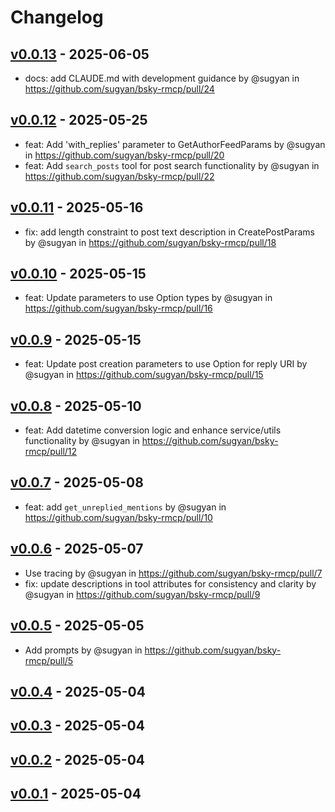 # Changelog

## [v0.0.13](https://github.com/sugyan/bsky-rmcp/compare/v0.0.12...v0.0.13) - 2025-06-05
- docs: add CLAUDE.md with development guidance by @sugyan in https://github.com/sugyan/bsky-rmcp/pull/24

## [v0.0.12](https://github.com/sugyan/bsky-rmcp/compare/v0.0.11...v0.0.12) - 2025-05-25
- feat: Add 'with_replies' parameter to GetAuthorFeedParams by @sugyan in https://github.com/sugyan/bsky-rmcp/pull/20
- feat: Add `search_posts` tool for post search functionality by @sugyan in https://github.com/sugyan/bsky-rmcp/pull/22

## [v0.0.11](https://github.com/sugyan/bsky-rmcp/compare/v0.0.10...v0.0.11) - 2025-05-16
- fix: add length constraint to post text description in CreatePostParams by @sugyan in https://github.com/sugyan/bsky-rmcp/pull/18

## [v0.0.10](https://github.com/sugyan/bsky-rmcp/compare/v0.0.9...v0.0.10) - 2025-05-15
- feat: Update parameters to use Option types by @sugyan in https://github.com/sugyan/bsky-rmcp/pull/16

## [v0.0.9](https://github.com/sugyan/bsky-rmcp/compare/v0.0.8...v0.0.9) - 2025-05-15
- feat: Update post creation parameters to use Option for reply URI by @sugyan in https://github.com/sugyan/bsky-rmcp/pull/15

## [v0.0.8](https://github.com/sugyan/bsky-rmcp/compare/v0.0.7...v0.0.8) - 2025-05-10
- feat: Add datetime conversion logic and enhance service/utils functionality by @sugyan in https://github.com/sugyan/bsky-rmcp/pull/12

## [v0.0.7](https://github.com/sugyan/bsky-rmcp/compare/v0.0.6...v0.0.7) - 2025-05-08
- feat: add `get_unreplied_mentions` by @sugyan in https://github.com/sugyan/bsky-rmcp/pull/10

## [v0.0.6](https://github.com/sugyan/bsky-rmcp/compare/v0.0.5...v0.0.6) - 2025-05-07
- Use tracing by @sugyan in https://github.com/sugyan/bsky-rmcp/pull/7
- fix: update descriptions in tool attributes for consistency and clarity by @sugyan in https://github.com/sugyan/bsky-rmcp/pull/9

## [v0.0.5](https://github.com/sugyan/bsky-rmcp/compare/v0.0.4...v0.0.5) - 2025-05-05
- Add prompts by @sugyan in https://github.com/sugyan/bsky-rmcp/pull/5

## [v0.0.4](https://github.com/sugyan/bsky-rmcp/compare/v0.0.3...v0.0.4) - 2025-05-04

## [v0.0.3](https://github.com/sugyan/bsky-rmcp/compare/v0.0.2...v0.0.3) - 2025-05-04

## [v0.0.2](https://github.com/sugyan/bsky-rmcp/compare/v0.0.1...v0.0.2) - 2025-05-04

## [v0.0.1](https://github.com/sugyan/bsky-rmcp/commits/v0.0.1) - 2025-05-04
